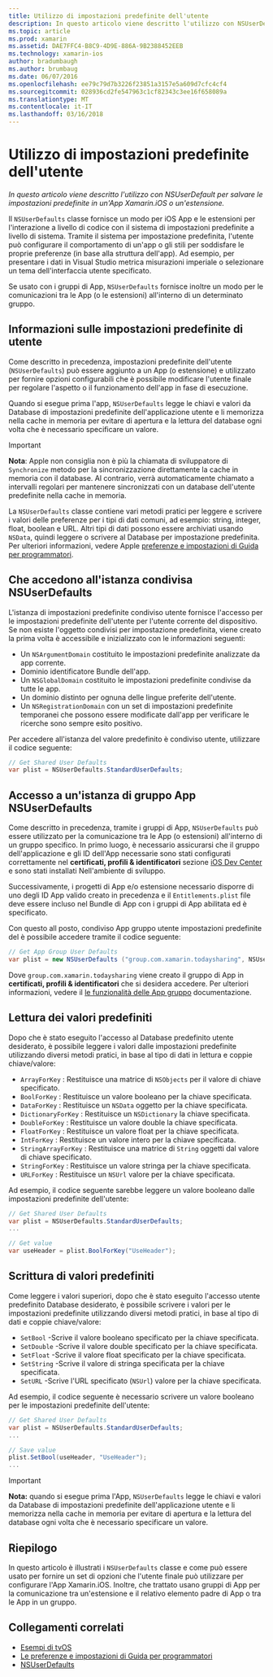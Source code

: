 ```yaml
---
title: Utilizzo di impostazioni predefinite dell'utente
description: In questo articolo viene descritto l'utilizzo con NSUserDefault per salvare le impostazioni predefinite in un iOS Xamarin App o un'estensione.
ms.topic: article
ms.prod: xamarin
ms.assetid: DAE7FFC4-B8C9-4D9E-886A-9B2388452EEB
ms.technology: xamarin-ios
author: bradumbaugh
ms.author: brumbaug
ms.date: 06/07/2016
ms.openlocfilehash: ee79c79d7b3226f23851a3157e5a609d7cfc4cf4
ms.sourcegitcommit: 028936cd2fe547963c1cf82343c3ee16f658089a
ms.translationtype: MT
ms.contentlocale: it-IT
ms.lasthandoff: 03/16/2018
---
```

# <a name="working-with-user-defaults"></a>Utilizzo di impostazioni predefinite dell'utente

_In questo articolo viene descritto l'utilizzo con NSUserDefault per salvare le impostazioni predefinite in un'App Xamarin.iOS o un'estensione._


Il `NSUserDefaults` classe fornisce un modo per iOS App e le estensioni per l'interazione a livello di codice con il sistema di impostazioni predefinite a livello di sistema. Tramite il sistema per impostazione predefinita, l'utente può configurare il comportamento di un'app o gli stili per soddisfare le proprie preferenze (in base alla struttura dell'app). Ad esempio, per presentare i dati in Visual Studio metrica misurazioni imperiale o selezionare un tema dell'interfaccia utente specificato.

Se usato con i gruppi di App, `NSUserDefaults` fornisce inoltre un modo per le comunicazioni tra le App (o le estensioni) all'interno di un determinato gruppo.

<a name="About-User-Defaults" />

## <a name="about-user-defaults"></a>Informazioni sulle impostazioni predefinite di utente

Come descritto in precedenza, impostazioni predefinite dell'utente (`NSUserDefaults`) può essere aggiunto a un App (o estensione) e utilizzato per fornire opzioni configurabili che è possibile modificare l'utente finale per regolare l'aspetto o il funzionamento dell'app in fase di esecuzione.

Quando si esegue prima l'app, `NSUserDefaults` legge le chiavi e valori da Database di impostazioni predefinite dell'applicazione utente e li memorizza nella cache in memoria per evitare di apertura e la lettura del database ogni volta che è necessario specificare un valore. 

> [!IMPORTANT]
> **Nota**: Apple non consiglia non è più la chiamata di sviluppatore di `Synchronize` metodo per la sincronizzazione direttamente la cache in memoria con il database. Al contrario, verrà automaticamente chiamato a intervalli regolari per mantenere sincronizzati con un database dell'utente predefinite nella cache in memoria.

La `NSUserDefaults` classe contiene vari metodi pratici per leggere e scrivere i valori delle preferenze per i tipi di dati comuni, ad esempio: string, integer, float, boolean e URL. Altri tipi di dati possono essere archiviati usando `NSData`, quindi leggere o scrivere al Database per impostazione predefinita. Per ulteriori informazioni, vedere Apple [preferenze e impostazioni di Guida per programmatori](https://developer.apple.com/library/mac/documentation/Cocoa/Conceptual/UserDefaults/Introduction/Introduction.html#//apple_ref/doc/uid/10000059i).

<a name="Accessing-the-Shared-NSUserDefaults-Instance" />

## <a name="accessing-the-shared-nsuserdefaults-instance"></a>Che accedono all'istanza condivisa NSUserDefaults 

L'istanza di impostazioni predefinite condiviso utente fornisce l'accesso per le impostazioni predefinite dell'utente per l'utente corrente del dispositivo. Se non esiste l'oggetto condivisi per impostazione predefinita, viene creato la prima volta è accessibile e inizializzato con le informazioni seguenti:

- Un `NSArgumentDomain` costituito le impostazioni predefinite analizzate da app corrente.
- Dominio identificatore Bundle dell'app.
- Un `NSGlobalDomain` costituito le impostazioni predefinite condivise da tutte le app.
- Un dominio distinto per ognuna delle lingue preferite dell'utente.
- Un `NSRegistrationDomain` con un set di impostazioni predefinite temporanei che possono essere modificate dall'app per verificare le ricerche sono sempre esito positivo.

Per accedere all'istanza del valore predefinito è condiviso utente, utilizzare il codice seguente:

```csharp
// Get Shared User Defaults
var plist = NSUserDefaults.StandardUserDefaults;
```

<a name="Accessing-an-App-Group-NSUserDefaults-Instance" />

## <a name="accessing-an-app-group-nsuserdefaults-instance"></a>Accesso a un'istanza di gruppo App NSUserDefaults

Come descritto in precedenza, tramite i gruppi di App, `NSUserDefaults` può essere utilizzato per la comunicazione tra le App (o estensioni) all'interno di un gruppo specifico. In primo luogo, è necessario assicurarsi che il gruppo dell'applicazione e gli ID dell'App necessarie sono stati configurati correttamente nel **certificati, profili & identificatori** sezione [iOS Dev Center](https://developer.apple.com/devcenter/ios/) e sono stati installati Nell'ambiente di sviluppo.

Successivamente, i progetti di App e/o estensione necessario disporre di uno degli ID App valido creato in precedenza e il `Entitlements.plist` file deve essere incluso nel Bundle di App con i gruppi di App abilitata ed è specificato.

Con questo all posto, condiviso App gruppo utente impostazioni predefinite del è possibile accedere tramite il codice seguente:

```csharp
// Get App Group User Defaults
var plist = new NSUserDefaults ("group.com.xamarin.todaysharing", NSUserDefaultsType.SuiteName);
```

Dove `group.com.xamarin.todaysharing` viene creato il gruppo di App in **certificati, profili & identificatori** che si desidera accedere. Per ulteriori informazioni, vedere il [le funzionalità delle App gruppo](~/ios/deploy-test/provisioning/capabilities/app-groups-capabilities.md) documentazione.

<a name="Reading-Default-Values" />

## <a name="reading-default-values"></a>Lettura dei valori predefiniti

Dopo che è stato eseguito l'accesso al Database predefinito utente desiderato, è possibile leggere i valori dalle impostazioni predefinite utilizzando diversi metodi pratici, in base al tipo di dati in lettura e coppie chiave/valore:

- `ArrayForKey` : Restituisce una matrice di `NSObjects` per il valore di chiave specificato.
- `BoolForKey` : Restituisce un valore booleano per la chiave specificata.
- `DataForKey` : Restituisce un `NSData` oggetto per la chiave specificata.
- `DictionaryForKey` : Restituisce un `NSDictionary` la chiave specificata.
- `DoubleForKey` : Restituisce un valore double la chiave specificata.
- `FloatForKey` : Restituisce un valore float per la chiave specificata.
- `IntForKey` : Restituisce un valore intero per la chiave specificata.
- `StringArrayForKey` : Restituisce una matrice di `String` oggetti dal valore di chiave specificato.
- `StringForKey` : Restituisce un valore stringa per la chiave specificata.
- `URLForKey` : Restituisce un `NSUrl` valore per la chiave specificata.

Ad esempio, il codice seguente sarebbe leggere un valore booleano dalle impostazioni predefinite dell'utente:

```csharp
// Get Shared User Defaults
var plist = NSUserDefaults.StandardUserDefaults;
...

// Get value
var useHeader = plist.BoolForKey("UseHeader");

```

<a name="Writing-Default-Values" />

## <a name="writing-default-values"></a>Scrittura di valori predefiniti

Come leggere i valori superiori, dopo che è stato eseguito l'accesso utente predefinito Database desiderato, è possibile scrivere i valori per le impostazioni predefinite utilizzando diversi metodi pratici, in base al tipo di dati e coppie chiave/valore:

- `SetBool` -Scrive il valore booleano specificato per la chiave specificata.
- `SetDouble` -Scrive il valore double specificato per la chiave specificata.
- `SetFloat` -Scrive il valore float specificato per la chiave specificata.
- `SetString` -Scrive il valore di stringa specificata per la chiave specificata.
- `SetURL` -Scrive l'URL specificato (`NSUrl`) valore per la chiave specificata.

Ad esempio, il codice seguente è necessario scrivere un valore booleano per le impostazioni predefinite dell'utente:

```csharp
// Get Shared User Defaults
var plist = NSUserDefaults.StandardUserDefaults;
...

// Save value
plist.SetBool(useHeader, "UseHeader");
...

```

> [!IMPORTANT]
> **Nota:** quando si esegue prima l'App, `NSUserDefaults` legge le chiavi e valori da Database di impostazioni predefinite dell'applicazione utente e li memorizza nella cache in memoria per evitare di apertura e la lettura del database ogni volta che è necessario specificare un valore.



<a name="Summary" />

## <a name="summary"></a>Riepilogo

In questo articolo è illustrati i `NSUserDefaults` classe e come può essere usato per fornire un set di opzioni che l'utente finale può utilizzare per configurare l'App Xamarin.iOS. Inoltre, che trattato usano gruppi di App per la comunicazione tra un'estensione e il relativo elemento padre di App o tra le App in un gruppo.


## <a name="related-links"></a>Collegamenti correlati

- [Esempi di tvOS](https://developer.xamarin.com/samples/tvos/all/)
- [Le preferenze e impostazioni di Guida per programmatori](https://developer.apple.com/library/mac/documentation/Cocoa/Conceptual/UserDefaults/Introduction/Introduction.html#//apple_ref/doc/uid/10000059i)
- [NSUserDefaults](https://developer.apple.com/library/mac/documentation/Cocoa/Reference/Foundation/Classes/NSUserDefaults_Class/#//apple_ref/doc/constant_group/NSUserDefaults_Domains)
